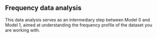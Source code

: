 ## Frequency data analysis
This data analysis serves as an intermediary step between Model 0 and Model 1, aimed at understanding the frequency profile of the dataset you are working with.